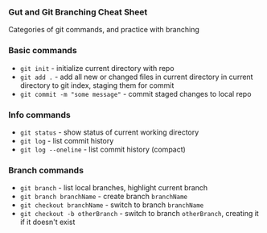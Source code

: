 ### Gut and Git Branching Cheat Sheet
Categories of git commands, and practice with branching
### Basic commands
* `git init` - initialize current directory with repo
* `git add .` -  add all new or changed files in current directory in current directory to git index, staging them for commit
* `git commit -m "some message"` - commit staged changes to local repo

### Info commands
* `git status` - show status of current working directory
* `git log` - list commit history
* `git log --oneline` - list commit history (compact)

### Branch commands
* `git branch` - list local branches, highlight current branch
* `git branch branchName` - create branch `branchName`
* `git checkout branchName` - switch to branch `branchName`
* `git checkout -b otherBranch` - switch to branch `otherBranch`, creating it if it doesn't exist
